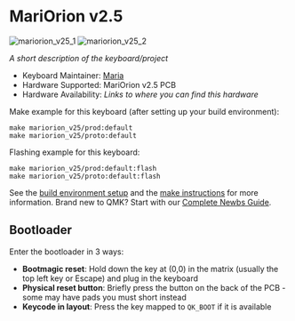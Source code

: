 # MariOrion v2.5

![mariorion_v25_1](https://i.imgur.com/3OrUK2ph.jpeg)
![mariorion_v25_2](https://i.imgur.com/OvMBHOlh.jpeg)

*A short description of the keyboard/project*

* Keyboard Maintainer: [Maria](https://github.com/toril940)
* Hardware Supported: MariOrion v2.5 PCB
* Hardware Availability: *Links to where you can find this hardware*

Make example for this keyboard (after setting up your build environment):

    make mariorion_v25/prod:default
    make mariorion_v25/proto:default

Flashing example for this keyboard:

    make mariorion_v25/prod:default:flash
    make mariorion_v25/proto:default:flash

See the [build environment setup](https://docs.qmk.fm/#/getting_started_build_tools) and the [make instructions](https://docs.qmk.fm/#/getting_started_make_guide) for more information. Brand new to QMK? Start with our [Complete Newbs Guide](https://docs.qmk.fm/#/newbs).


## Bootloader

Enter the bootloader in 3 ways:

* **Bootmagic reset**: Hold down the key at (0,0) in the matrix (usually the top left key or Escape) and plug in the keyboard
* **Physical reset button**: Briefly press the button on the back of the PCB - some may have pads you must short instead
* **Keycode in layout**: Press the key mapped to `QK_BOOT` if it is available
